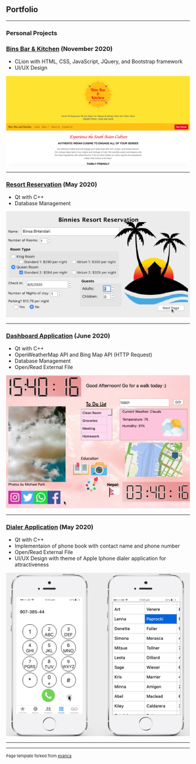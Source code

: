 ## Portfolio

---

### Personal Projects 

### [Bins Bar & Kitchen](/binsbar&k) (November 2020)
* CLion with HTML, CSS, JavaScript, JQuery, and Bootstrap framework
* UI/UX Design

<img src="images/binsbar.png?raw=true"/>

---
### [Resort Reservation](/reservation) (May 2020)
* Qt with C++
* Database Management

<img src="images/HR window.png?raw=true"/>

---
### [Dashboard Application](/dashboard) (June 2020)
* Qt with C++
* OpenWeatherMap API and Bing Map API (HTTP Request)
* Database Management
* Open/Read External File

<img src="images/dashboard.png?raw=true"/>

---
### [Dialer Application](http://example.com/) (May 2020)
* Qt with C++
*	Implementaion of phone book with contact name and phone number
* Open/Read External File
*	UI/UX Design with theme of Apple Iphone dialer application for attractiveness

<img src="images/dialer.png?raw=true"/>

---



---
<p style="font-size:11px">Page template forked from <a href="https://github.com/evanca/quick-portfolio">evanca</a></p>
<!-- Remove above link if you don't want to attibute -->
